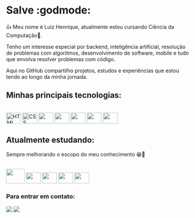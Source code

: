 # Salve :godmode:

👍 Meu nome é Luiz Henrique, atualmente estou cursando Ciência da Computação🧠.

Tenho um interesse especial por backend, inteligência artificial, resolução de problemas com algoritmos, desenvolvimento de software, mobile e tudo que envolva resolver problemas com código.

Aqui no GitHub compartilho projetos, estudos e experiências que estou tendo ao longo da minha jornada.

## Minhas principais tecnologias:
<div style = "display: inline_block"><br>
<img height="30" width="40" alt = "HTML" src="https://cdn.jsdelivr.net/gh/devicons/devicon@latest/icons/html5/html5-original.svg" />
<img height="30" width="40" alt = "CSS" src="https://cdn.jsdelivr.net/gh/devicons/devicon@latest/icons/css3/css3-original.svg" />
<img height="30" width="40" src="https://cdn.jsdelivr.net/gh/devicons/devicon@latest/icons/javascript/javascript-original.svg" />
<img height="30" width="40" src="https://cdn.jsdelivr.net/gh/devicons/devicon@latest/icons/react/react-original.svg" />
<img height="30" width="40" src="https://cdn.jsdelivr.net/gh/devicons/devicon@latest/icons/aftereffects/aftereffects-original.svg" />
<img height="30" width="40" src="https://cdn.jsdelivr.net/gh/devicons/devicon@latest/icons/premierepro/premierepro-original.svg" />
<img height="30" width="40" src="https://cdn.jsdelivr.net/gh/devicons/devicon@latest/icons/mysql/premierepro-original.svg" />


</div>

## Atualmente estudando:
Sempre melhorando o escopo do meu conhecimento 😁🧠
<div style = "display: inline_block"><br>
<img height="40" width="50" src="https://cdn.jsdelivr.net/gh/devicons/devicon@latest/icons/java/java-original.svg" />
<img height="30" width="40" src="https://cdn.jsdelivr.net/gh/devicons/devicon@latest/icons/nodejs/nodejs-original-wordmark.svg" />
<img height="30" width="40" src="https://cdn.jsdelivr.net/gh/devicons/devicon@latest/icons/c/c-original.svg" />
<img height="30" width="40" src="https://cdn.jsdelivr.net/gh/devicons/devicon@latest/icons/cplusplus/cplusplus-original.svg" />      
<img height="30" width="40" src="https://cdn.jsdelivr.net/gh/devicons/devicon@latest/icons/python/python-original.svg" />

</div>

### Para entrar em contato:
<a href = "https://www.linkedin.com/in/luiz-henrique-barbosa-dias-23aab3312/" target="_blank"><img src="https://img.shields.io/badge/LinkedIn-0077B5?style=for-the-badge&logo=linkedin&logoColor=white"  target="_blank"></a>
<a href = "mailto:luhebadi@gmail.com" target="_blank"><img src="https://img.shields.io/badge/Gmail-D14836?style=for-the-badge&logo=gmail&logoColor=white"  target="_blank"></a>
